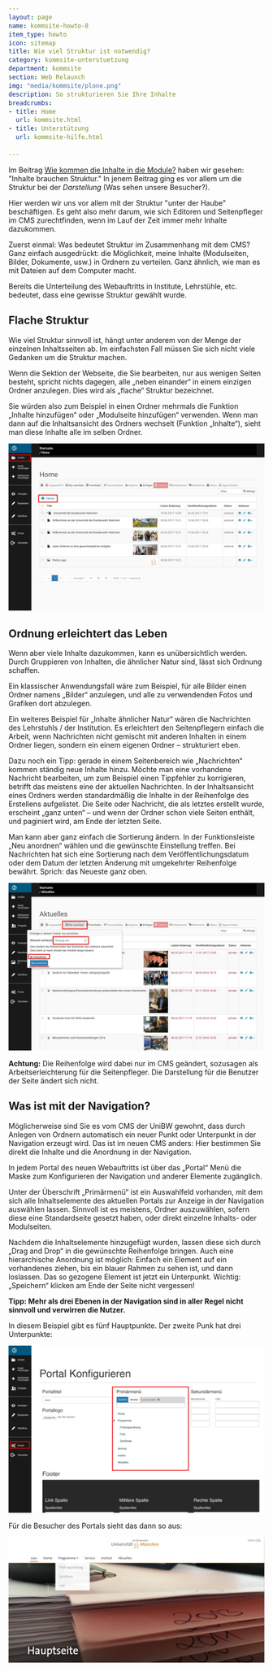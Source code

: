 ```yaml
---
layout: page
name: kommsite-howto-8
item_type: howto
icon: sitemap
title: Wie viel Struktur ist notwendig?
category: kommsite-unterstuetzung
department: kommsite
section: Web Relaunch
img: "media/kommsite/plone.png"
description: So strukturieren Sie Ihre Inhalte
breadcrumbs:
- title: Home
  url: kommsite.html
- title: Unterstützung
  url: kommsite-hilfe.html

---
```


Im Beitrag <a href="/kommsite-howto-6.html">Wie kommen die Inhalte in die Module?</a> haben wir gesehen: "Inhalte brauchen Struktur." In jenem Beitrag ging es vor allem um die Struktur bei der *Darstellung* (Was sehen unsere Besucher?).

Hier werden wir uns vor allem mit der Struktur "unter der Haube" beschäftigen. Es geht also mehr darum, wie sich Editoren und Seitenpfleger im CMS zurechtfinden, wenn im Lauf der Zeit immer mehr Inhalte dazukommen.

Zuerst einmal: Was bedeutet Struktur im Zusammenhang mit dem CMS? Ganz einfach ausgedrückt: die Möglichkeit, meine Inhalte (Modulseiten, Bilder, Dokumente, usw.) in Ordnern zu verteilen. Ganz ähnlich, wie man es mit Dateien auf dem Computer macht.

Bereits die Unterteilung des Webauftritts in Institute, Lehrstühle, etc. bedeutet, dass eine gewisse Struktur gewählt wurde.

## Flache Struktur

Wie viel Struktur sinnvoll ist, hängt unter anderem von der Menge der einzelnen Inhaltsseiten ab. Im einfachsten Fall müssen Sie sich nicht viele Gedanken um die Struktur machen.

Wenn die Sektion der Webseite, die Sie bearbeiten, nur aus wenigen Seiten besteht, spricht nichts dagegen, alle „neben einander“ in einem einzigen Ordner anzulegen. Dies wird als „flache“ Struktur bezeichnet.

Sie würden also zum Beispiel in einen Ordner mehrmals die Funktion „Inhalte hinzufügen“ oder „Modulseite hinzufügen“ verwenden. Wenn man dann auf die Inhaltsansicht des Ordners wechselt (Funktion „Inhalte“), sieht man diese Inhalte alle im selben Ordner.

<img src="/media/kommsite/howto_modulbeispiele/Ordner_flache_Struktur.jpg" alt="Ordner flache Struktur" />

## Ordnung erleichtert das Leben

Wenn aber viele Inhalte dazukommen, kann es unübersichtlich werden. Durch Gruppieren von Inhalten, die ähnlicher Natur sind, lässt sich Ordnung schaffen.

Ein klassischer Anwendungsfall wäre zum Beispiel, für alle Bilder einen Ordner namens „Bilder“ anzulegen, und alle zu verwendenden Fotos und Grafiken dort abzulegen.

Ein weiteres Beispiel für „Inhalte ähnlicher Natur“ wären die Nachrichten des Lehrstuhls / der Institution. Es erleichtert den Seitenpflegern einfach die Arbeit, wenn Nachrichten nicht gemischt mit anderen Inhalten in einem Ordner liegen, sondern ein einem eigenen Ordner – strukturiert eben.

Dazu noch ein Tipp: gerade in einem Seitenbereich wie „Nachrichten“ kommen ständig neue Inhalte hinzu. Möchte man eine vorhandene Nachricht bearbeiten, um zum Beispiel einen Tippfehler zu korrigieren, betrifft das meistens eine der aktuellen Nachrichten. In der Inhaltsansicht eines Ordners werden standardmäßig die Inhalte in der Reihenfolge des Erstellens aufgelistet. Die Seite oder Nachricht, die als letztes erstellt wurde, erscheint „ganz unten“ – und wenn der Ordner schon viele Seiten enthält, und paginiert wird, am Ende der letzten Seite.

Man kann aber ganz einfach die Sortierung ändern. In der Funktionsleiste „Neu anordnen“ wählen und die gewünschte Einstellung treffen. Bei Nachrichten hat sich eine Sortierung nach dem Veröffentlichungsdatum oder dem Datum der letzten Änderung mit umgekehrter Reihenfolge bewährt. Sprich: das Neueste ganz oben.

<img src="/media/kommsite/howto_modulbeispiele/Inhalte_anordnen.jpg" alt="Inhalte anordnen" />

**Achtung:** Die Reihenfolge wird dabei nur im CMS geändert, sozusagen als Arbeitserleichterung für die Seitenpfleger. Die Darstellung für die Benutzer der Seite ändert sich nicht.

## Was ist mit der Navigation?

Möglicherweise sind Sie es vom CMS der UniBW gewohnt, dass durch Anlegen von Ordnern automatisch ein neuer Punkt oder Unterpunkt in der Navigation erzeugt wird. Das ist im neuen CMS anders: Hier bestimmen Sie direkt die Inhalte und die Anordnung in der Navigation.

In jedem Portal des neuen Webauftritts ist über das „Portal“ Menü die Maske zum Konfigurieren der Navigation und anderer Elemente zugänglich.

Unter der Überschrift „Primärmenü“ ist ein Auswahlfeld vorhanden, mit dem sich alle Inhaltselemente des aktuellen Portals zur Anzeige in der Navigation auswählen lassen. Sinnvoll ist es meistens, Ordner auszuwählen, sofern diese eine Standardseite gesetzt haben, oder direkt einzelne Inhalts- oder Modulseiten.

Nachdem die Inhaltselemente hinzugefügt wurden, lassen diese sich durch „Drag and Drop“ in die gewünschte Reihenfolge bringen. Auch eine hierarchische Anordnung ist möglich: Einfach ein Element auf ein vorhandenes ziehen, bis ein blauer Rahmen zu sehen ist, und dann loslassen. Das so gezogene Element ist jetzt ein Unterpunkt. Wichtig: „Speichern“ klicken am Ende der Seite nicht vergessen!

**Tipp: Mehr als drei Ebenen in der Navigation sind in aller Regel nicht sinnvoll und verwirren die Nutzer.**

In diesem Beispiel gibt es fünf Hauptpunkte. Der zweite Punk hat drei Unterpunkte:

<img src="/media/kommsite/howto_modulbeispiele/Navigation_pflegen.jpg" alt="Navigation pflegen" />

Für die Besucher des Portals sieht das dann so aus:

<img src="/media/kommsite/howto_modulbeispiele/Navigation_Nutzersicht.jpg" alt="Navigation Nutzersicht" />
